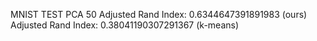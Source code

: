 
MNIST TEST PCA 50
Adjusted Rand Index: 0.6344647391891983 (ours)
Adjusted Rand Index: 0.38041190307291367 (k-means)


